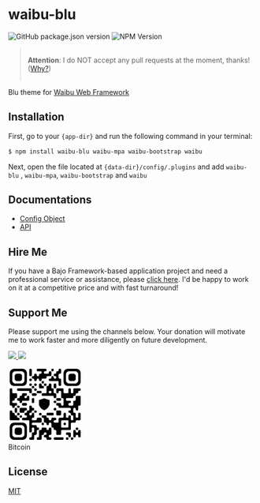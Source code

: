 # waibu-blu

![GitHub package.json version](https://img.shields.io/github/package-json/v/ardhi/waibu-blu) ![NPM Version](https://img.shields.io/npm/v/waibu-blu)

> <br />**Attention**: I do NOT accept any pull requests at the moment, thanks! ([Why?](https://github.com/ardhi/bajo/blob/main/tutorial/00-welcome.md#contribution))<br /><br />

Blu theme for [Waibu Web Framework](https://github.com/ardhi/waibu)

## Installation

First, go to your ```{app-dir}``` and run the following command in your terminal:

```bash
$ npm install waibu-blu waibu-mpa waibu-bootstrap waibu
```

Next, open the file located at ```{data-dir}/config/.plugins``` and add ```waibu-blu``` , ```waibu-mpa```, ```waibu-bootstrap``` and ```waibu```

## Documentations

- [Config Object](tutorial/00-config.md)
- [API](https://ardhi.github.io/waibu-blu)

## Hire Me

If you have a Bajo Framework-based application project and need a professional service or assistance, please <a href="https://github.com/ardhi#pro-service">click here</a>. I'd be happy to work on it at a competitive price and with fast turnaround!

## Support Me

Please support me using the channels below. Your donation will motivate me to work faster and more diligently on future development.

<a href="https://www.patreon.com/bajoframework">
  <img src="https://img.shields.io/badge/Patreon-f2c3b2?style=flat&logo=patreon" height="50">
</a>
<a href="https://www.paypal.com/ncp/payment/EWLERL7SCUU64">
  <img src="https://img.shields.io/badge/Paypal-blue?style=flat&logo=paypal" height="50">
</a>

<p>
<div><img alt="bc1qwtv78cwp9ef8hnqaw84fxg5856l0pggqe32g6f" src="docs/static/bitcoin.jpeg" width="150" height="150" /><br>Bitcoin</div>
</p>

## License

[MIT](LICENSE)
